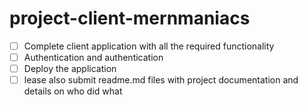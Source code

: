 # project-client-mernmaniacs
- [ ] Complete client application with all the required functionality
- [ ] Authentication and authentication
- [ ] Deploy the application
- [ ] lease also submit readme.md files with project documentation and details on who did what

